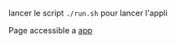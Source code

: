 lancer le script `./run.sh` pour lancer l'appli

Page accessible a [app](http://localhost:8080/app/index)
